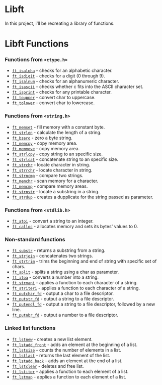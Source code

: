 # Libft 

In this project, i'll be recreating a library of functions.



# Libft Functions

### Functions from `<ctype.h>`

- [`ft_isalpha`](libft/ft_isalpha.c)	- checks  for  an  alphabetic  character.
- [`ft_isdigit`](libft/ft_isdigit.c)	- checks for a digit (0 through 9).
- [`ft_isalnum`](libft/ft_isalnum.c)	- checks for an alphanumeric character.
- [`ft_isascii`](libft/ft_isascii.c)	- checks whether c fits into the ASCII character set.
- [`ft_isprint`](libft/ft_isprint.c)	- checks for any printable character.
- [`ft_toupper`](libft/ft_toupper.c)	- convert char to uppercase.
- [`ft_tolower`](libft/ft_tolower.c)	- convert char to lowercase.

### Functions from `<string.h>`

- [`ft_memset`](libft/ft_memset.c)	- fill memory with a constant byte.
- [`ft_strlen`](libft/ft_strlen.c)	- calculate the length of a string.
- [`ft_bzero`](libft/ft_bzero.c)	- zero a byte string.
- [`ft_memcpy`](libft/ft_memcpy.c)	- copy memory area.
- [`ft_memmove`](libft/ft_memmove.c)	- copy memory area.
- [`ft_strlcpy`](libft/ft_strlcpy.c)	- copy string to an specific size.
- [`ft_strlcat`](libft/ft_strlcat.c)	- concatenate string to an specific size.
- [`ft_strchr`](libft/ft_strchr.c)	- locate character in string.
- [`ft_strrchr`](libft/ft_strrchr.c)	- locate character in string.
- [`ft_strncmp`](libft/ft_strncmp.c)	- compare two strings.
- [`ft_memchr`](libft/ft_memchr.c)	- scan memory for a character.
- [`ft_memcmp`](libft/ft_memcmp.c)	- compare memory areas.
- [`ft_strnstr`](libft/ft_strnstr.c)	- locate a substring in a string.
- [`ft_strdup`](libft/ft_strdup.c)	- creates a dupplicate for the string passed as parameter.

### Functions from `<stdlib.h>`
- [`ft_atoi`](libft/ft_atoi.c)	- convert a string to an integer.
- [`ft_calloc`](libft/ft_calloc.c)	- allocates memory and sets its bytes' values to 0.

### Non-standard functions
- [`ft_substr`](libft/ft_substr.c)	- returns a substring from a string.
- [`ft_strjoin`](libft/ft_strjoin.c)	- concatenates two strings.
- [`ft_strtrim`](libft/ft_strtrim.c)	- trims the beginning and end of string with specific set of chars.
- [`ft_split`](libft/ft_split.c)	- splits a string using a char as parameter.
- [`ft_itoa`](libft/ft_itoa.c)	- converts a number into a string.
- [`ft_strmapi`](libft/ft_strmapi.c)	- applies a function to each character of a string.
- [`ft_striteri`](libft/ft_striteri.c)	- applies a function to each character of a string.
- [`ft_putchar_fd`](libft/ft_putchar_fd.c)	- output a char to a file descriptor.
- [`ft_putstr_fd`](libft/ft_putstr_fd.c)	- output a string to a file descriptor.
- [`ft_putendl_fd`](libft/ft_putendl_fd.c)	- output a string to a file descriptor, followed by a new line.
- [`ft_putnbr_fd`](libft/ft_putnbr_fd.c)	- output a number to a file descriptor.

### Linked list functions

- [`ft_lstnew`](libft/ft_lstnew.c)	- creates a new list element.
- [`ft_lstadd_front`](libft/ft_lstadd_front.c)	- adds an element at the beginning of a list.
- [`ft_lstsize`](libft/ft_lstsize.c)	- counts the number of elements in a list.
- [`ft_lstlast`](libft/ft_lstlast.c)	- returns the last element of the list.
- [`ft_lstadd_back`](libft/ft_lstadd_back.c)	- adds an element at the end of a list.
- [`ft_lstclear`](libft/ft_lstclear.c)	- deletes and free list.
- [`ft_lstiter`](libft/ft_lstiter.c)	- applies a function to each element of a list.
- [`ft_lstmap`](libft/ft_lstmap.c)	- applies a function to each element of a list.
